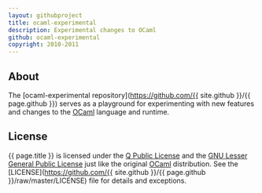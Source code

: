 ```yaml
---
layout: githubproject
title: ocaml-experimental
description: Experimental changes to OCaml
github: ocaml-experimental
copyright: 2010-2011
---
```



## About

The [ocaml-experimental repository](https://github.com/{{ site.github }}/{{ page.github }}) serves as a playground for experimenting with new features and changes to the [OCaml](http://caml.inria.fr/ocaml) language and runtime.


## License

{{ page.title }} is licensed under the [Q Public License](http://en.wikipedia.org/wiki/Q_Public_License) and the [GNU Lesser General Public License](http://en.wikipedia.org/wiki/GNU_Lesser_General_Public_License) just like the original [OCaml](http://caml.inria.fr/ocaml) distribution. See the [LICENSE](https://github.com/{{ site.github }}/{{ page.github }}/raw/master/LICENSE) file for details and exceptions.
